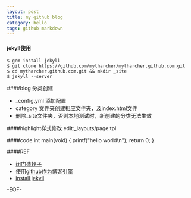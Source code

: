 ```yaml
---
layout: post
title: my github blog
category: hello
tags: github markdown
---
```


#### jekyll使用
    $ gem install jekyll
    $ git clone https://github.com/mytharcher/mytharcher.github.com.git
    $ cd mytharcher.github.com.git && mkdir _site
    $ jekyll --server 

####blog 分类创建
* _config.yml 添加配置
* category 文件夹创建相应文件夹，及index.html文件
* 删除_site文件夹，否则本地测试时，新创建的分类无法生效

####highlight样式修改
    edit:_layouts/page.tpl
    <link rel="stylesheet" type="text/css" href="/assets/css/code/sunburst.css" />

####code
    int main(void) 
    {
        printf("hello world\n");
        return 0;
    }

####REF
* [闭门造轮子]
* [使用github作为博客引擎]
* [install jekyll]


-EOF-

[闭门造轮子]:http://mytharcher.github.com/
[使用github作为博客引擎]:http://blog.leezhong.com/tech/2010/08/25/make-github-as-blog-engine.html
[install jekyll]:http://ruby-china.org/topics/636